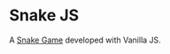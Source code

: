 # Snake JS
A [Snake Game](https://en.wikipedia.org/wiki/Snake_(video_game_genre)) developed with Vanilla JS.
